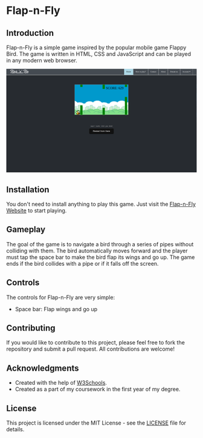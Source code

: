 # Flap-n-Fly

## Introduction

Flap-n-Fly is a simple game inspired by the popular mobile game Flappy Bird. The game is written in HTML, CSS and JavaScript and can be played in any modern web browser.

<a href="https://flapnfly.netlify.app/"><img src="assets/images/ss.png"></a>

## Installation

You don't need to install anything to play this game. Just visit the [Flap-n-Fly Website](https://flapnfly.netlify.app/) to start playing.

## Gameplay

The goal of the game is to navigate a bird through a series of pipes without colliding with them. The bird automatically moves forward and the player must tap the space bar to make the bird flap its wings and go up. The game ends if the bird collides with a pipe or if it falls off the screen.

## Controls

The controls for Flap-n-Fly are very simple:

- Space bar: Flap wings and go up

## Contributing

If you would like to contribute to this project, please feel free to fork the repository and submit a pull request. All contributions are welcome!

## Acknowledgments

- Created with the help of [W3Schools](https://w3schools.com/).
- Created as a part of my coursework in the first year of my degree.

## License

This project is licensed under the MIT License - see the [LICENSE](LICENSE) file for details.
